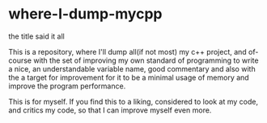 # where-I-dump-mycpp
the title said it all

This is a repository, where I'll dump all(if not most) my c++ project, and of-course with the set of improving my own standard of programming to write a nice, an understandable variable name, good commentary and also with the a target for improvement for it to be a minimal usage of memory and improve the program performance.

This is for myself. If you find this to a liking, considered to look at my code, and critics my code, so that I can improve myself even more.
